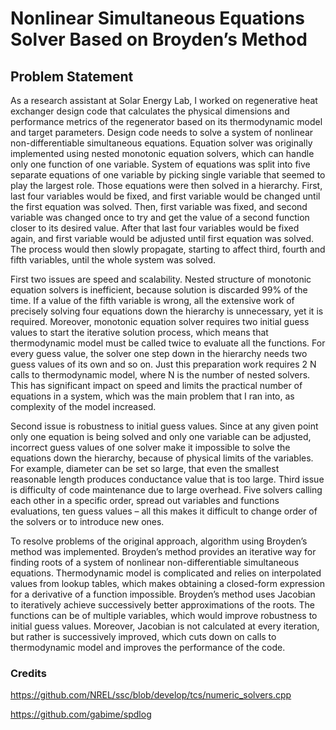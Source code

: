 # Nonlinear Simultaneous Equations Solver Based on Broyden’s Method
## Problem Statement
  As a research assistant at Solar Energy Lab, I worked on regenerative heat exchanger design code
that calculates the physical dimensions and performance metrics of the regenerator based on its
thermodynamic model and target parameters. Design code needs to solve a system of nonlinear
non-differentiable simultaneous equations. Equation solver was originally implemented using
nested monotonic equation solvers, which can handle only one function of one variable. System of
equations was split into five separate equations of one variable by picking single variable that
seemed to play the largest role. Those equations were then solved in a hierarchy. First, last four
variables would be fixed, and first variable would be changed until the first equation was solved.
Then, first variable was fixed, and second variable was changed once to try and get the value of a
second function closer to its desired value. After that last four variables would be fixed again, and
first variable would be adjusted until first equation was solved. The process would then slowly
propagate, starting to affect third, fourth and fifth variables, until the whole system was solved.

  First two issues are speed and scalability. Nested structure of monotonic equation solvers is
inefficient, because solution is discarded 99% of the time. If a value of the fifth variable is wrong,
all the extensive work of precisely solving four equations down the hierarchy is unnecessary, yet it
is required. Moreover, monotonic equation solver requires two initial guess values to start the
iterative solution process, which means that thermodynamic model must be called twice to evaluate
all the functions. For every guess value, the solver one step down in the hierarchy needs two guess
values of its own and so on. Just this preparation work requires 2 N calls to thermodynamic model,
where N is the number of nested solvers. This has significant impact on speed and limits the
practical number of equations in a system, which was the main problem that I ran into, as
complexity of the model increased.

  Second issue is robustness to initial guess values. Since at any given point only one equation is
being solved and only one variable can be adjusted, incorrect guess values of one solver make it
impossible to solve the equations down the hierarchy, because of physical limits of the variables.
For example, diameter can be set so large, that even the smallest reasonable length produces
conductance value that is too large.
Third issue is difficulty of code maintenance due to large overhead. Five solvers calling each other
in a specific order, spread out variables and functions evaluations, ten guess values – all this makes
it difficult to change order of the solvers or to introduce new ones.

  To resolve problems of the original approach, algorithm using Broyden’s method was
implemented. Broyden’s method provides an iterative way for finding roots of a system of
nonlinear non-differentiable simultaneous equations. Thermodynamic model is complicated and
relies on interpolated values from lookup tables, which makes obtaining a closed-form expression
for a derivative of a function impossible. Broyden’s method uses Jacobian to iteratively achieve
successively better approximations of the roots. The functions can be of multiple variables, which
would improve robustness to initial guess values. Moreover, Jacobian is not calculated at every
iteration, but rather is successively improved, which cuts down on calls to thermodynamic model
and improves the performance of the code.

### Credits
https://github.com/NREL/ssc/blob/develop/tcs/numeric_solvers.cpp

https://github.com/gabime/spdlog
